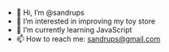 - 👋 Hi, I’m @sandrups
- 👀 I’m interested in improving my toy store
- 🌱 I’m currently learning JavaScript
- 📫 How to reach me: sandrups@gmail.com

<!---
sandrups/sandrups is a ✨ special ✨ repository because its `README.md` (this file) appears on your GitHub profile.
You can click the Preview link to take a look at your changes.
--->
